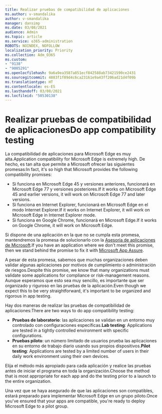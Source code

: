 ```yaml
---
title: Realizar pruebas de compatibilidad de aplicaciones
ms.author: v-smandalika
author: v-smandalika
manager: dansimp
ms.date: 03/08/2021
audience: Admin
ms.topic: article
ms.service: o365-administration
ROBOTS: NOINDEX, NOFOLLOW
localization_priority: Priority
ms.collection: Adm_O365
ms.custom:
- "9138"
- "9005291"
ms.openlocfilehash: 9a6a9ea3587a851ecf842588ab73421590ce2431
ms.sourcegitcommit: 4883f1f89d4c6ca23161e9a43ff206ad21d4f09b
ms.translationtype: HT
ms.contentlocale: es-ES
ms.lasthandoff: 03/08/2021
ms.locfileid: "50530138"
---
```

# <a name="do-app-compatibility-testing"></a><span data-ttu-id="83803-102">Realizar pruebas de compatibilidad de aplicaciones</span><span class="sxs-lookup"><span data-stu-id="83803-102">Do app compatibility testing</span></span>

<span data-ttu-id="83803-103">La compatibilidad de aplicaciones para Microsoft Edge es muy alta.</span><span class="sxs-lookup"><span data-stu-id="83803-103">Application compatibility for Microsoft Edge is extremely high.</span></span> <span data-ttu-id="83803-104">De hecho, es tan alta que permite a Microsoft ofrecer las siguientes promesas:</span><span class="sxs-lookup"><span data-stu-id="83803-104">In fact, it's so high that Microsoft provides the following compatibility promises:</span></span>
- <span data-ttu-id="83803-105">Si funciona en Microsoft Edge 45 y versiones anteriores, funcionará en Microsoft Edge 77 y versiones posteriores.</span><span class="sxs-lookup"><span data-stu-id="83803-105">If it works on Microsoft Edge 45 and earlier versions, it will work on Microsoft Edge 77 and later versions.</span></span>
- <span data-ttu-id="83803-106">Si funciona en Internet Explorer, funcionará en Microsoft Edge en el modo Internet Explorer.</span><span class="sxs-lookup"><span data-stu-id="83803-106">If it works on Internet Explorer, it will work on Microsoft Edge in Internet Explorer mode.</span></span>
- <span data-ttu-id="83803-107">Si funciona en Google Chrome, funcionará en Microsoft Edge.</span><span class="sxs-lookup"><span data-stu-id="83803-107">If it works on Google Chrome, it will work on Microsoft Edge.</span></span>

<span data-ttu-id="83803-108">Si dispone de una aplicación en la que no se cumpla esta promesa, mantendremos la promesa de solucionarlo con la [Asesoría de aplicaciones de Microsoft](https://www.microsoft.com/fasttrack/microsoft-365/app-assure).</span><span class="sxs-lookup"><span data-stu-id="83803-108">If you have an application where we don't meet this promise, then we stand behind the promise to fix it with [Microsoft App Assure](https://www.microsoft.com/fasttrack/microsoft-365/app-assure).</span></span>

<span data-ttu-id="83803-109">A pesar de esta promesa, sabemos que muchas organizaciones deben validar algunas aplicaciones por motivos de cumplimiento o administración de riesgos.</span><span class="sxs-lookup"><span data-stu-id="83803-109">Despite this promise, we know that many organizations must validate some applications for compliance or risk-management reasons.</span></span> <span data-ttu-id="83803-110">Aunque esperamos que esto sea muy sencillo, es importante que ser organizado y riguroso en las pruebas de la aplicación.</span><span class="sxs-lookup"><span data-stu-id="83803-110">Even though we expect this to be very straightforward, it's important to be organized and rigorous in app testing.</span></span>

<span data-ttu-id="83803-111">Hay dos maneras de realizar las pruebas de compatibilidad de aplicaciones:</span><span class="sxs-lookup"><span data-stu-id="83803-111">There are two ways to do app compatibility testing:</span></span>

- <span data-ttu-id="83803-112">**Pruebas de laboratorio**: las aplicaciones se validan en un entorno muy controlado con configuraciones específicas.</span><span class="sxs-lookup"><span data-stu-id="83803-112">**Lab testing**: Applications are tested in a tightly controlled environment with specific configurations.</span></span>
- <span data-ttu-id="83803-113">**Pruebas piloto**: un número limitado de usuarios prueba las aplicaciones en su entorno de trabajo diario usando sus propios dispositivos.</span><span class="sxs-lookup"><span data-stu-id="83803-113">**Pilot testing**: Applications are tested by a limited number of users in their daily work environment using their own devices.</span></span>

<span data-ttu-id="83803-114">Elija el método más apropiado para cada aplicación y realice las pruebas antes de iniciar el programa en toda la organización.</span><span class="sxs-lookup"><span data-stu-id="83803-114">Choose the method that is most appropriate for each app and do the testing prior to a launch to the entire organization.</span></span>

<span data-ttu-id="83803-115">Una vez que se haya asegurado de que las aplicaciones son compatibles, estará preparado para implementar Microsoft Edge en un grupo piloto.</span><span class="sxs-lookup"><span data-stu-id="83803-115">Once you've ensured that your apps are compatible, you're ready to deploy Microsoft Edge to a pilot group.</span></span>
